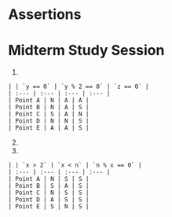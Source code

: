 # Assertions
# Midterm Study Session

1. 

	| | `y == 0` | `y % 2 == 0` | `z == 0` |
	| :--- | :--- | :--- | :--- |
	| Point A | N | A | A |
	| Point B | N | A | S |
	| Point C | S | A | N |
	| Point D | N | N | S |
	| Point E | A | A | S |

2. 


3.

	| | `x > 2` | `x < n` | `n % x == 0` |
	| :--- | :--- | :--- | :--- |
	| Point A | N | S | S |
	| Point B | S | A | S |
	| Point C | N | S | S |
	| Point D | A | S | S |
	| Point E | S | N | S |
